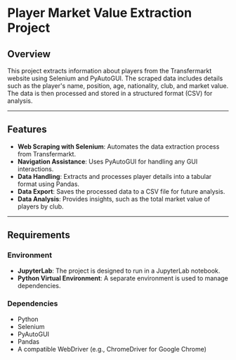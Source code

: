 # Player Market Value Extraction Project

## Overview

This project extracts information about players from the Transfermarkt website using Selenium and PyAutoGUI. The scraped data includes details such as the player's name, position, age, nationality, club, and market value. The data is then processed and stored in a structured format (CSV) for analysis.

---

## Features

- **Web Scraping with Selenium**: Automates the data extraction process from Transfermarkt.
- **Navigation Assistance**: Uses PyAutoGUI for handling any GUI interactions.
- **Data Handling**: Extracts and processes player details into a tabular format using Pandas.
- **Data Export**: Saves the processed data to a CSV file for future analysis.
- **Data Analysis**: Provides insights, such as the total market value of players by club.

---

## Requirements

### Environment
- **JupyterLab**: The project is designed to run in a JupyterLab notebook.
- **Python Virtual Environment**: A separate environment is used to manage dependencies.

### Dependencies
- Python 
- Selenium
- PyAutoGUI
- Pandas
- A compatible WebDriver (e.g., ChromeDriver for Google Chrome)


